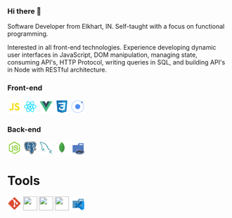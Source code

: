  <h3>Hi there 👋</h3>
 
<p>
 Software Developer from Elkhart, IN. Self-taught with a focus on functional programming.
</p>

<p>
 Interested in all front-end technologies.
 Experience developing dynamic user interfaces in JavaScript, DOM manipulation, managing state, consuming API's, HTTP Protocol,
 writing queries in SQL, and building API's in Node with RESTful architecture.
</p>

### Front-end

<p>
  <img src="https://raw.githubusercontent.com/vscode-icons/vscode-icons/master/icons/file_type_js.svg" width="32" height="32">
  <img src="https://raw.githubusercontent.com/vscode-icons/vscode-icons/master/icons/file_type_reactjs.svg" width="32" height="32">
  <img src="https://raw.githubusercontent.com/vscode-icons/vscode-icons/master/icons/file_type_vue.svg" width="32" height="32">
  <img src="https://raw.githubusercontent.com/vscode-icons/vscode-icons/master/icons/file_type_css.svg" width="32" height="32">
  <img src="https://raw.githubusercontent.com/vscode-icons/vscode-icons/master/icons/file_type_ionic.svg" width="32" height="32">
</p>

### Back-end

<p>
  <img src="https://raw.githubusercontent.com/vscode-icons/vscode-icons/master/icons/file_type_node.svg" width="32" height="32">
  <img src="https://raw.githubusercontent.com/vscode-icons/vscode-icons/master/icons/file_type_pgsql.svg" width="32" height="32">
  <img src="https://raw.githubusercontent.com/vscode-icons/vscode-icons/master/icons/file_type_mysql.svg" width="32" height="32">
  <img src="https://raw.githubusercontent.com/vscode-icons/vscode-icons/master/icons/file_type_mongo.svg" width="32" height="32">
  <img src="https://raw.githubusercontent.com/vscode-icons/vscode-icons/master/icons/folder_type_php.svg" width="32" height="32">
</p>

# Tools

<p>
  <img src="https://raw.githubusercontent.com/vscode-icons/vscode-icons/master/icons/file_type_git.svg" width="32" height="32">
  <img src="https://raw.githubusercontent.com/vscode-icons/vscode-icons/master/icons/file_type_figma.svg" width="32" height="32">
  <img src="https://raw.githubusercontent.com/vscode-icons/vscode-icons/master/icons/file_type_.capacitor.svg" width="32" height="32">
  <img src="https://raw.githubusercontent.com/vscode-icons/vscode-icons/master/icons/file_type_ubuntu.svg" width="32" height="32">
  <img src="https://raw.githubusercontent.com/vscode-icons/vscode-icons/master/icons/folder_type_vscode.svg" width="32" height="32">
</p>
